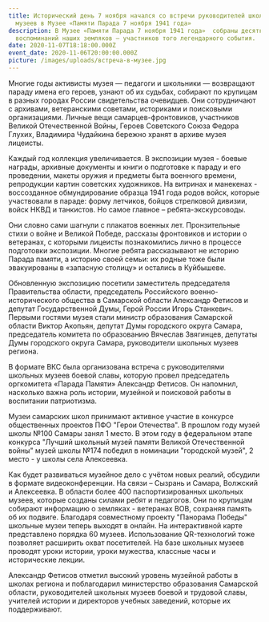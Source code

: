 ```yaml
---
title: Исторический день 7 ноября начался со встречи руководителей школьных
  музеев в Музее «Памяти Парада 7 ноября 1941 года»
description: В Музее «Памяти Парада 7 ноября 1941 года»  собраны десятки
  воспоминаний наших земляков – участников того легендарного события.
date: 2020-11-07T18:18:00.000Z
event_date: 2020-11-06T20:00:00.000Z
picture: /images/uploads/встреча-в-музее.jpg
---
```

Многие годы активисты музея — педагоги и школьники — возвращают параду имена его героев, узнают об их судьбах, собирают по крупицам в разных городах России свидетельства очевидцев. Они сотрудничают с архивами, ветеранскими советами, историками и поисковыми организациями. Личные вещи самарцев-фронтовиков, участников Великой Отечественной Войны, Героев Советского Союза Федора Глухих, Владимира Чудайкина бережно хранят в архиве музея лицеисты.

Каждый год коллекция увеличивается. В экспозиции музея - боевые награды, архивные документы и книги о подготовке к параду и его проведении, макеты оружия и предметы быта военного времени, репродукции картин советских художников. На витринах и манекенах - воссозданное обмундирование образца 1941 года родов войск, которые участвовали в параде: форму летчиков, бойцов стрелковой дивизии, войск НКВД и танкистов. Но самое главное – ребята-экскурсоводы.

Они словно сами шагнули с плакатов военных лет. Пронзительные стихи о войне и Великой Победе, рассказы фронтовиков и истории о ветеранах, с которыми лицеисты познакомились лично в процессе подготовки экспозиции. Многие ребята рассказывают не историю Парада памяти, а историю своей семьи: их родные тоже были эвакуированы в «запасную столицу» и остались в Куйбышеве.

Обновленную экспозицию посетили заместитель председателя Правительства области, председатель Российского военно-исторического общества в Самарской области   Александр Фетисов и депутат Государственной Думы, Герой России Игорь Станкевич. Первыми гостями музея стали министр образования Самарской области Виктор Акопьян, депутат Думы городского округа Самара, председатель комитета по образованию Вячеслав Звягинцев, депутаты Думы городского округа Самара, руководители школьных музеев региона.

В формате ВКС была организована встреча с руководителями школьных музеев боевой славы, которую провел председатель оргкомитета «Парада Памяти» Александр Фетисов. Он напомнил, насколько важна роль истории, музейной и поисковой работы в воспитании патриотизма.

Музеи самарских школ принимают активное участие в конкурсе общественных проектов ПФО "Герои Отечества". В прошлом году музей школы №100 Самары занял 1 место. В этом году в федеральном этапе конкурса "Лучший школьный музей памяти Великой Отечественной войны" музей школы №174 победил в номинации "городской музей", 2 место - у школы села Алексеевка.

Как будет развиваться музейное дело с учётом новых реалий, обсудили в формате видеоконференции. На связи – Сызрань и Самара, Волжский и Алексеевка. В области более 400 паспортизированных школьных музеев, которые созданы силами ребят и педагогов. Они по крупицам собирают информацию о земляках - ветеранах ВОВ, сохраняя память об их подвиге. Благодаря совместному проекту "Панорама Победы" школьные музеи теперь выходят в онлайн. На интерактивной карте представлено порядка 60 музеев. Использование QR-технологий тоже позволяет расширить охват посетителей. На базе школьных музеев проводят уроки истории, уроки мужества, классные часы и исторические лекции.

Александр Фетисов отметил высокий уровень музейной работы в школах региона и поблагодарил министерство образования Самарской области, руководителей  школьных музеев боевой и трудовой славы, учителей истории и директоров учебных заведений, которые их поддерживают.